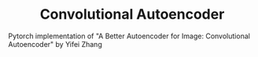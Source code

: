 <h1 align="center">Convolutional Autoencoder</h1>
Pytorch implementation of "A Better Autoencoder for Image: Convolutional Autoencoder" by Yifei Zhang
